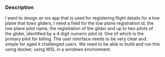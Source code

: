 ### Description 
I want to design an ios app that is used for registering flight details for a tow plane that tows gliders, I need a field for the tow plane registration id, the tow plane pilot name, the registration of the glider and up to two pilots of the glider, identified by a 4 digit numeric pilot id. One of which is the primary pilot for billing. 
The user interface needs to be very clear and simple for aged it challenged users.
We need to be able to build and run this using docker, using WSL in a windows environment.
